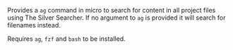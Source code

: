 Provides a `ag` command in micro to search for content in all project files using The Silver Searcher.
If no argument to `ag` is provided it will search for filenames instead.

Requires `ag`, `fzf` and `bash` to be installed.
